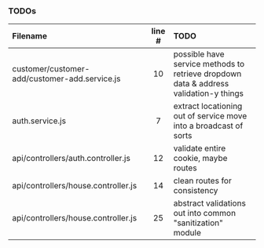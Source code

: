 ### TODOs
| Filename | line # | TODO
|:------|:------:|:------
| customer/customer-add/customer-add.service.js | 10 | possible have service methods to retrieve dropdown data & address validation-y things
| auth.service.js | 7 | extract locationing out of service move into a broadcast of sorts
| api/controllers/auth.controller.js | 12 | validate entire cookie, maybe routes
| api/controllers/house.controller.js | 14 | clean routes for consistency
| api/controllers/house.controller.js | 25 | abstract validations out into common "sanitization" module